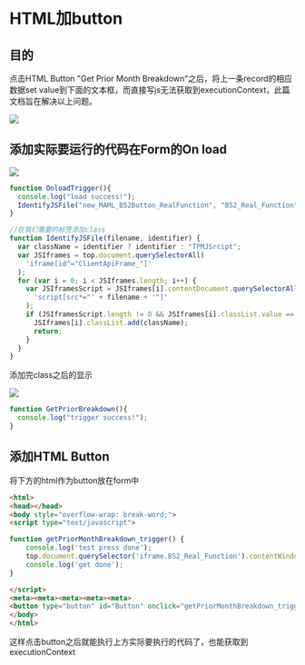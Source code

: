 # HTML加button

## 目的
点击HTML Button "Get Prior Month Breakdown"之后，将上一条record的相应数据set value到下面的文本框，而直接写js无法获取到executionContext，此篇文档旨在解决以上问题。

![](https://cdn.nlark.com/yuque/0/2024/png/44356440/1733724146881-3dd735b5-dcea-4706-a0a1-6e2583c8ff3c.png)

## 添加实际要运行的代码在Form的On load
![](https://cdn.nlark.com/yuque/0/2024/png/44356440/1733725503933-b8f37c63-cc22-4fce-be0f-002dd2be6b6d.png)

```javascript
function OnloadTrigger(){
  console.log("load success!");
  IdentifyJSFile("new_MAML_B52Button_RealFunction", "B52_Real_Function");
}

//在我们需要的标签添加class
function IdentifyJSFile(filename, identifier) {
  var className = identifier ? identifier : "TPMJSrcipt";
  var JSIframes = top.document.querySelectorAll(
    'iframe[id^="ClientApiFrame_"]'
  );
  for (var i = 0; i < JSIframes.length; i++) {
    var JSIframesScript = JSIframes[i].contentDocument.querySelectorAll(
      'script[src*="' + filename + '"]'
    );
    if (JSIframesScript.length != 0 && JSIframes[i].classList.value == "") {
      JSIframes[i].classList.add(className);
      return;
    }
  }
}
```

添加完class之后的显示

![](https://cdn.nlark.com/yuque/0/2024/png/44356440/1733725677752-9da9a400-78a9-46fe-99c9-0364058499be.png)

```javascript
function GetPriorBreakdown(){
  console.log("trigger success!");
}
```

## 添加HTML Button
将下方的html作为button放在form中

```html
<html>
<head></head>
<body style="overflow-wrap: break-word;">
<script type="text/javascript">

function getPriorMonthBreakdown_trigger() {
    console.log('test press done');
    top.document.querySelector('iframe.B52_Real_Function').contentWindow.GetPriorBreakdown();
    console.log('get done');
}

</script>
<meta><meta><meta><meta><meta>
<button type="button" id="Button" onclick="getPriorMonthBreakdown_trigger()">Get Prior Month Breakdown</button>
</body>
</html>
```

这样点击button之后就能执行上方实际要执行的代码了，也能获取到executionContext 